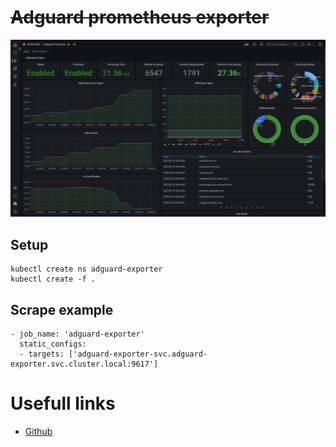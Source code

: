 # ~~Adguard prometheus exporter~~

[![topology](../../../../static/images/adguard-monitoring.jpeg)]()

## Setup
```
kubectl create ns adguard-exporter
kubectl create -f .
```

## Scrape example
```
- job_name: 'adguard-exporter'
  static_configs:
  - targets: ['adguard-exporter-svc.adguard-exporter.svc.cluster.local:9617']
```

# Usefull links
- [Github](https://github.com/ebrianne/adguard-exporter)